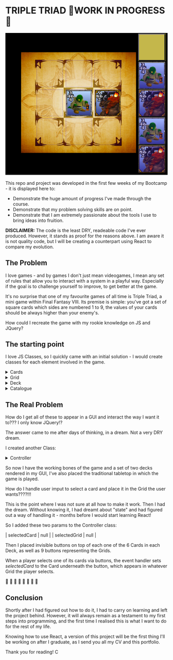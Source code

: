 

# TRIPLE TRIAD 🚧**WORK IN PROGRESS**🚧  
![example](https://github.com/C-Marfil/triple_triad/blob/main/images/Example.png)

This repo and project was developed in the first few weeks of my Bootcamp - it is displayed here to:

- Demonstrate the huge amount of progress I've made through the course.
- Demonstrate that my problem solving skills are on point.
- Demonstrate that I am extremely passionate about the tools I use to bring ideas into fruition.

**DISCLAIMER:**
 The code is the least DRY, readeable code I've ever produced. However, it stands as proof for the reasons above. I am aware it is not quality code, but I will be creating a counterpart using React to compare my evolution.

## The Problem

I love games - and by games I don't just mean videogames, I mean any set of rules that allow you to interact with a system in a playful way. Especially if the goal is to challenge yourself to improve, to get better at the game.

It's no surprise that one of my favourite games of all time is Triple Triad, a mini game within Final Fantasy VIII. Its premise is simple: you've got a set of square cards which sides are numbered 1 to 9, the values of your cards should be always higher than your enemy's.

How could I recreate the game with my rookie knowledge on JS and JQuery?

## The starting point

I love JS Classes, so I quickly came with an initial solution - I would create classes for each element involved in the game.

<details>
 <summary>Cards </summary>
When called, it takes its values (up, down, left, right).

| param     | value |
| --------- | --------- |
| up | this.up  |
| down     | this.down    |
| left  | this.left   |
| right  | this.right   |
| deck  | []]   |
| flipped | false   |
| placed  | false   |

**Setter:** *flipped(truthy)*
Sets this.flipped to true when called.

**Method:** *placeCard(Grid)*
This method is called when a card is placed, and passes the values of the card onto the Grid that it takes when called.
</details>

<details>
 <summary>Grid </summary>
When a Card is placed on them, their directional values will take those of the Card instance.
There will be 9 predefined Grids.

| param     | value |
| --------- | --------- |
| cardPlaced | []  |
| busy | false  |
| up | null  |
| down     | null    |
| left  | null   |
| right  | null   |
| deck  | []]   |
**The properties below will take the values of the Cards in adjacent Grids**
| above | null   |
| below  | null  |
| toLeft | null  |
| toRight | null  |

**Methods:** 
*evaluateLeft(Grid)*, *evaluateRight(Grid)*, *evaluateUp(Grid)*, *evaluateDown(Grid)*
These Methods will evaluate, upon placement, the values of the Card it holds vs the values of the 
relevant adjacent Grids (that the methods take).
The Cards that lose, will trigger their *flipped(truthy)* setter, becoming *flipped=true*.

*updatePoints*
This method is called whenever a Card within a Deck is flipped, altering the points of the player.
</details>

<details>
 <summary>Deck </summary>
A Deck takes a name when declared.

| param     | value |
| --------- | --------- |
| name |  name |
| points | 0  |
| winner | false  |
| cards     | []    |

**Methods:** 
*returnCard(Card, Catalogue)* *addCard(Card, Catalogue)*
These methods allow you to take and return cards into your Deck from the Catalogue.

*ownCard(Card)* *disownCard(Card)*
These methods allow you to pass your Deck to the Card instances it holds. This is so the points they
gather affect your Deck only.
</details>

<details>
 <summary>Catalogue </summary>
A Catalogue that contains all of the obtained Cards.

| param     | value |
| --------- | --------- |
| cards |  [...all the cards] |

**Methods:** 
*obtainCard(Card, Deck)*
This method runs when the player has won. It allows you to steal a Card from your opponent and add it to your Catalogue.
</details>

## The Real Problem

How do I get all of these to appear in a GUI and interact the way I want it to???
I only know JQuery!?

The answer came to me after days of thinking, in a dream. Not a very DRY dream.

I created another Class:

<details>
 <summary>Controller </summary>
It takes your Deck, an enemy Deck and all the 9 Grids to be used in this match.

| param     | value |
| --------- | --------- |
| G1 | Grid1  |
**and so on...**
| G9 | Grid9  |
| deck | Deck  |
| enemy    | EnemyDeck    |


**Methods:** 
*renderCards()*, 
This method renders the cards in their *deck* and *enemydeck* divs, giving them their class name so I can interact with them through CSS.

*sendCardsThroughGrids(Grid1, Grid2...)*
This method is the one that checks for Cards placed in Grids after each time a card is placed.
Example:
 1. **I place a Card in Grid1, this Card's down value is 6**
 2. **There's a Card in Grid4, its Up value is 5**
 3. **Upon placement, this method will update Grid4's Above param to 6.**
*-This method's work ends here.*
 4. **When evaluated, the Card in Grid4 will be *flipped=true***
 5. **Points will be given to the Deck that owns the Card placed in Grid1**
</details>

So now I have the working bones of the game and a set of two decks rendered in my GUI, I've also placed the traditional tabletop in which the game is played. 

How do I handle user imput to select a card and place it in the Grid the user wants????!!!

This is the point where I was not sure at all how to make it work. Then I had the dream.
Without knowing it, I had dreamt about "state" and had figured out a way of handling it - months before I would start learning React!

So I added these two params to the Controller class:

| selectedCard | null   |
| selectedGrid  | null   |

Then I placed invisible buttons on top of each one of the 6 Cards in each Deck, as well as 9 buttons representing the Grids.

When a player selects one of its cards via buttons, the event handler sets *selectedCard* to the Card underneath the button, which appears in whatever Grid the player selects.

🤯 🤯 🤯 🤯 🤯 🤯 🤯 🤯

## Conclusion

Shortly after I had figured out how to do it, I had to carry on learning and left the project behind. However, it will always remain as a testament to my first steps into programming, and the first time I realised this is what I want to do for the rest of my life.

Knowing how to use React, a version of this project will be the first thing I'll be working on after I graduate, as I send you all my CV and this portfolio.

Thank you for reading!
C
